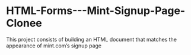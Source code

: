 # HTML-Forms---Mint-Signup-Page-Clonee
This project consists of building an HTML document that matches the appearance of mint.com’s signup page
